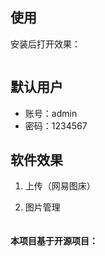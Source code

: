 ## 使用

安装后打开效果：

![]()

## 默认用户
- 账号：admin
- 密码：1234567
    
## 软件效果

1. 上传（网易图床）
![]()

2. 图片管理
![]()

![]()


#### 本项目基于开源项目： []()
    





